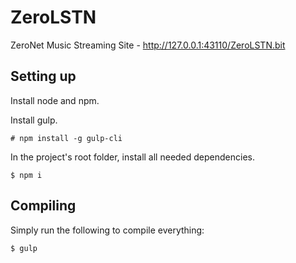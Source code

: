 # ZeroLSTN

ZeroNet Music Streaming Site - http://127.0.0.1:43110/ZeroLSTN.bit

## Setting up

Install node and npm.

Install gulp.

```
# npm install -g gulp-cli
```

In the project's root folder, install all needed dependencies.

```
$ npm i
```

## Compiling

Simply run the following to compile everything:

```
$ gulp
```
